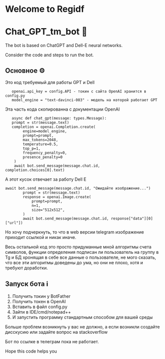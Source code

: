 # Welcome to Regidf

# Chat_GPT_tm_bot :robot:

The bot is based on ChatGPT and Dell-E neural networks.

Consider the code and steps to run the bot.

## Основное ⚙️

  Это код требуемый для работы GPT и Dell
      
       openai.api_key = config.API - токин с сайта OpenAI хранится в config.py
       model_engine = "text-davinci-003" - модель на которой работает GPT
       
  Эта часть кода скопированна с документации OpenAI
       
       async def chat_gpt(message: types.Message):
       prompt = str(message.text)
       completion = openai.Completion.create(
            engine=model_engine,
            prompt=prompt,
            max_tokens=2048,
            temperature=0.5,
            top_p=1,
            frequency_penalty=0,
            presence_penalty=0
        )
        await bot.send_message(message.chat.id, completion.choices[0].text)
       
  А этот кусок отвечает за работу Dell E

    await bot.send_message(message.chat.id, "Ожидайте изображение...")
            prompt = str(message.text)
            response = openai.Image.create(
                prompt=prompt,
                n=1,
                size="512x512",
            )
            await bot.send_message(message.chat.id, response["data"][0]["url"])
            
  Но хочу подчеркнуть, то что в web версии telegram изображение приходит ссылкой и никак иначе.
  
  Весь остальной код это просто придуманные мной алгоритмы счета символов, функции определения подписан ли пользователь на группу в Tg и БД хронящая в себе все данные о пользователе, не мого сказать, что все эти алгоритмы доведены до ума, но они не плохо, хотя и требуют доработки.
  
## Запуск бота ℹ️

  1. Получить токин у BotFather
  2. Получить токен в OpenAI
  3. Вставить в файл config.py
  4. Зайти в IDE/cmd/notepad++
  5. И запустить программу стандартным способом для вашей среды
 
 Больше проблем возникнуть у вас не должно, а если возникли создайте дисскусию или задайте вопрос на stackoverflow
 
 
 Бот по ссылке в телеграм пока не работает.
  

Hope this code helps you
